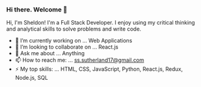 ### Hi there. Welcome 👋
Hi, I'm Sheldon! I'm a Full Stack Developer. I enjoy using my critical thinking and analytical skills to solve problems and write code.


- 🔭 I’m currently working on ... Web Applications
- 👯 I’m looking to collaborate on ... React.js
- 💬 Ask me about ... Anything 
- 📫 How to reach me: ... ss.sutherland17@gmail.com
- ⚡ My top skills: ... HTML, CSS, JavaScript, Python, React.js, Redux, Node.js, SQL

